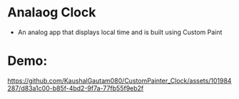 # Analaog Clock 

- An analog app that displays local time and is built using Custom Paint 

# Demo:





https://github.com/KaushalGautam080/CustomPainter_Clock/assets/101984287/d83a1c00-b85f-4bd2-9f7a-77fb55f9eb2f


